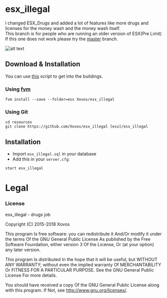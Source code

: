 # esx_illegal

I changed ESX_Drugs and added a lot of features like more drugs and licenses for the money wash and the money wash itself.      
This branch is for people who are running an older version of ESX(Pre Limit) If this one does not work please try the [master](https://github.com/Xovos/esx_illegal/tree/master) branch.

![alt text](https://media.discordapp.net/attachments/572834058652876804/572834129230692352/unknown.png)

## Download & Installation

You can use [this](https://github.com/Xovos/XOVOS_Teleport) script to get into the buildings.

### Using [fvm](https://github.com/qlaffont/fvm-installer)
```
fvm install --save --folder=esx Xovos/esx_illegal
```

### Using Git
```
cd resources
git clone https://github.com/Xovos/esx_illegal [esx]/esx_illegal
```

## Installation
- Import `esx_illegal.sql` in your database
- Add this in your `server.cfg`:

```
start esx_illegal
```

# Legal
### License
esx_illegal - drugs job

Copyright (C) 2015-2018 Xovos

This program Is free software: you can redistribute it And/Or modify it under the terms Of the GNU General Public License As published by the Free Software Foundation, either version 3 Of the License, Or (at your option) any later version.

This program Is distributed In the hope that it will be useful, but WITHOUT ANY WARRANTY; without even the implied warranty Of MERCHANTABILITY Or FITNESS FOR A PARTICULAR PURPOSE. See the GNU General Public License For more details.

You should have received a copy Of the GNU General Public License along with this program. If Not, see http://www.gnu.org/licenses/.
